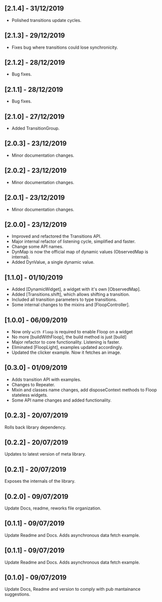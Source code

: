 ## [2.1.4] - 31/12/2019

- Polished transitions update cycles.

## [2.1.3] - 29/12/2019

- Fixes bug where transitions could lose synchronicity.

## [2.1.2] - 28/12/2019

- Bug fixes.

## [2.1.1] - 28/12/2019

- Bug fixes.

## [2.1.0] - 27/12/2019

- Added TransitionGroup.

## [2.0.3] - 23/12/2019

- Minor documentation changes.

## [2.0.2] - 23/12/2019

- Minor documentation changes.

## [2.0.1] - 23/12/2019

- Minor documentation changes.

## [2.0.0] - 23/12/2019

- Improved and refactored the Transitions API.
- Major internal refactor of listening cycle, simplified and faster.
- Change some API names.
- DynMap is now the official map of dynamic values (ObservedMap is internal).
- Added DynValue, a single dynamic value.

## [1.1.0] - 01/10/2019

- Added [DynamicWidget], a widget with it's own [ObservedMap].
- Added [Transitions.shift], which allows shifting a transition.
- Included all transition parameters to type transitions.
- Some internal changes to the mixins and [FloopController].

## [1.0.0] - 06/09/2019

- Now only `with Floop` is required to enable Floop on a widget
- No more [buildWithFloop], the build method is just [build]
- Major refactor to core functionality. Listening is faster.
- Eliminated [FloopLight], examples updated accordingly.
- Updated the clicker example. Now it fetches an image.

## [0.3.0] - 01/09/2019

- Adds transition API with examples.
- Changes to Repeater.
- Mixin and classes name changes, add disposeContext methods to Floop stateless widgets.
- Some API name changes and added functionality.

## [0.2.3] - 20/07/2019

Rolls back library dependency.

## [0.2.2] - 20/07/2019

Updates to latest version of meta library.

## [0.2.1] - 20/07/2019

Exposes the internals of the library.

## [0.2.0] - 09/07/2019

Update Docs, readme, reworks file organization.

## [0.1.1] - 09/07/2019

Update Readme and Docs. Adds asynchronous data fetch example.

## [0.1.1] - 09/07/2019

Update Readme and Docs. Adds asynchronous data fetch example.

## [0.1.0] - 09/07/2019

Update Docs, Readme and version to comply with pub mantainance suggestions.
